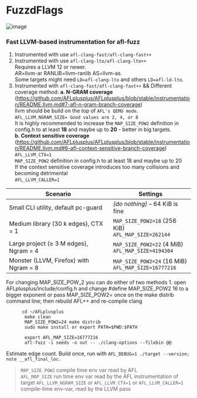 # FuzzdFlags
![image](https://github.com/user-attachments/assets/6639b6bb-14f8-4140-bb85-064f742d8109)

### Fast LLVM-based instrumentation for afl-fuzz

1. Instrumented with use `afl-clang-fast/afl-clang-fast++`  
3. Instrumented with use `afl-clang-lto/afl-clang-lto++ `  
     Requires a LLVM 12 or newer.  
      AR=llvm-ar RANLIB=llvm-ranlib AS=llvm-as.  
     Some targets might need `LD=afl-clang-lto` and others `LD=afl-ld-lto`. 
5. Instrumented with `afl-clang-fast/afl-clang-fast++` &&  Different coverage method: 
     **a. N-GRAM coverage**   
    (https://github.com/AFLplusplus/AFLplusplus/blob/stable/instrumentation/README.llvm.md#7-afl-n-gram-branch-coverage)  
    llvm should be build on the top of `AFL's QEMU mode`.  
    `AFL_LLVM_NGRAM_SIZE= Good values are 2, 4, or 8`  
    It is highly recommended to increase the `MAP_SIZE_POW2` definition in config.h to at least **18** and maybe up to **20** - better in big targets.  
     **b. Context sensitive coverage**   
     (https://github.com/AFLplusplus/AFLplusplus/blob/stable/instrumentation/README.llvm.md#6-afl-context-sensitive-branch-coverage)  
     `AFL_LLVM_CTX=1`  
     `MAP_SIZE_POW2` definition in config.h to at least 18 and maybe up to 20  
     If the context sensitive coverage introduces too many collisions and becoming detrimental  
     `AFL_LLVM_CALLER=1`  

| Scenario                                      | Settings                                                     |
|-----------------------------------------------|--------------------------------------------------------------|
| Small CLI utility, default pc-guard           | *(do nothing)* – 64 KiB is fine                              |
| Medium library (30 k edges), CTX = 1          | `MAP_SIZE_POW2=18` (256 KiB)<br>`AFL_MAP_SIZE=262144`         |
| Large project (≥ 3 M edges), Ngram = 4        | `MAP_SIZE_POW2=22` (4 MiB)<br>`AFL_MAP_SIZE=4194304`          |
| Monster (LLVM, Firefox) with Ngram = 8        | `MAP_SIZE_POW2=24` (16 MiB)<br>`AFL_MAP_SIZE=16777216`        |


For changing MAP_SIZE_POW_2 you can do either of two methods 
    1. open AFLplusplus/include/config.h and change #define MAP_SIZE_POW2 16 to a bigger exponent  or pass MAP_SIZE_POW2=<n> once on the make distrib command line; then rebuild AFL++ and re-compile clang 
  
 ```
       cd ~/AFLplusplus
        make clean
        MAP_SIZE_POW2=24 make distrib 
        sudo make install or export PATH=$PWD:$PATH

        export AFL_MAP_SIZE=16777216        
        afl-fuzz -i seeds -o out -- ./clang-options --filebin @@
```
Estimate edge count. 
Build once, run with `AFL_DEBUG=1 ./target --version; note __afl_final_loc.` 

> `MAP_SIZE_POW2` compile time env var read by AFL  
> `AFL_MAP_SIZE` run time env var read by the AFL instrumentation of target 
> `AFL_LLVM_NGRAM_SIZE` or `AFL_LLVM_CTX=1` or `AFL_LLVM_CALLER=1` compile-time env-var, read by the LLVM pass  








